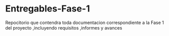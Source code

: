 # Entregables-Fase-1
Repocitorio que contendra toda documentacion correspondiente a la Fase 1 del proyecto ,incluyendo requisitos ,informes y avances
